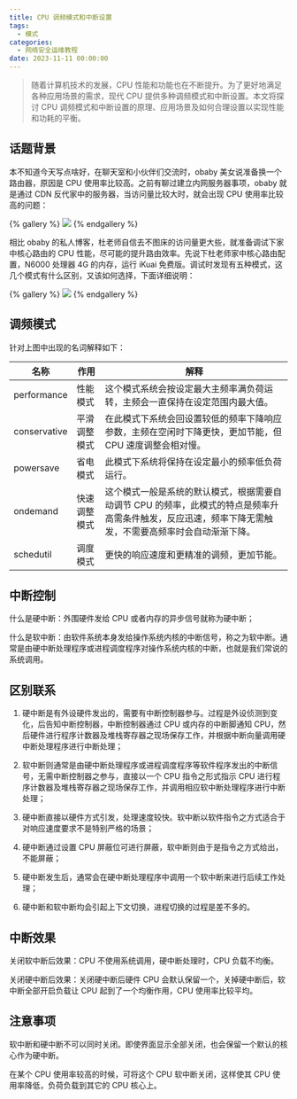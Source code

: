 ```yaml
---
title: CPU 调频模式和中断设置
tags:
  - 模式
categories:
  - 网络安全运维教程
date: 2023-11-11 00:00:00
---
```


> 随着计算机技术的发展，CPU 性能和功能也在不断提升。为了更好地满足各种应用场景的需求，现代 CPU 提供多种调频模式和中断设置。本文将探讨 CPU 调频模式和中断设置的原理、应用场景及如何合理设置以实现性能和功耗的平衡。

<!-- more -->

## 话题背景

本不知道今天写点啥好，在聊天室和小伙伴们交流时，obaby 美女说准备换一个路由器，原因是 CPU 使用率比较高。之前有聊过建立内网服务器事项，obaby 就是通过 CDN 反代家中的服务器，当访问量比较大时，就会出现 CPU 使用率比较高的问题：

{% gallery %}
![](https://cdn.dusays.com/2023/11/645-1.jpg)
{% endgallery %}

相比 obaby 的私人博客，杜老师自信去不图床的访问量更大些，就准备调试下家中核心路由的 CPU 性能，尽可能的提升路由效率。先说下杜老师家中核心路由配置，N6000 处理器 4G 的内存，运行 iKuai 免费版。调试时发现有五种模式，这几个模式有什么区别，又该如何选择，下面详细说明：

{% gallery %}
![](https://cdn.dusays.com/2023/11/645-2.jpg)
{% endgallery %}

## 调频模式

针对上图中出现的名词解释如下：

| 名称 | 作用 | 解释 |
| - | - | - |
| performance | 性能模式 | 这个模式系统会按设定最大主频率满负荷运转，主频会一直保持在设定范围内最大值。 |
| conservative | 平滑调整模式 | 在此模式下系统会回设置较低的频率下降响应参数，主频在空闲时下降更快，更加节能，但 CPU 速度调整会相对慢。 |
| powersave | 省电模式 | 此模式下系统将保持在设定最小的频率低负荷运行。 |
| ondemand | 快速调整模式 | 这个模式一般是系统的默认模式，根据需要自动调节 CPU 的频率，此模式的特点是频率升高需条件触发，反应迅速，频率下降无需触发，不需要高频率时会自动渐渐下降。 |
| schedutil | 调度模式 | 更快的响应速度和更精准的调频，更加节能。 |

## 中断控制

什么是硬中断：外围硬件发给 CPU 或者内存的异步信号就称为硬中断；

什么是软中断：由软件系统本身发给操作系统内核的中断信号，称之为软中断。通常是由硬中断处理程序或进程调度程序对操作系统内核的中断，也就是我们常说的系统调用。

## 区别联系

1. 硬中断是有外设硬件发出的，需要有中断控制器参与。过程是外设侦测到变化，后告知中断控制器，中断控制器通过 CPU 或内存的中断脚通知 CPU，然后硬件进行程序计数器及堆栈寄存器之现场保存工作，并根据中断向量调用硬中断处理程序进行中断处理；

2. 软中断则通常是由硬中断处理程序或进程调度程序等软件程序发出的中断信号，无需中断控制器之参与，直接以一个 CPU 指令之形式指示 CPU 进行程序计数器及堆栈寄存器之现场保存工作，并调用相应软中断处理程序进行中断处理；

3. 硬中断直接以硬件方式引发，处理速度较快。软中断以软件指令之方式适合于对响应速度要求不是特别严格的场景；

4. 硬中断通过设置 CPU 屏蔽位可进行屏蔽，软中断则由于是指令之方式给出，不能屏蔽；

5. 硬中断发生后，通常会在硬中断处理程序中调用一个软中断来进行后续工作处理；

6. 硬中断和软中断均会引起上下文切换，进程切换的过程是差不多的。

## 中断效果 

关闭软中断后效果：CPU 不使用系统调用，硬中断处理时，CPU 负载不均衡。

关闭硬中断后效果：关闭硬中断后硬件 CPU 会默认保留一个，关掉硬中断后，软中断全部开启负载让 CPU 起到了一个均衡作用，CPU 使用率比较平均。

## 注意事项

软中断和硬中断不可以同时关闭。即使界面显示全部关闭，也会保留一个默认的核心作为硬中断。

在某个 CPU 使用率较高的时候，可将这个 CPU 软中断关闭，这样使其 CPU 使用率降低，负荷负载到其它的 CPU 核心上。